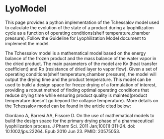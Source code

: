 # LyoModel
This page provides a python implementation of the Tchessalov model used to calculate the evolution of the state of a product during a lyophilization cycle as a function of operating conditions(shelf temperature,chamber pressure). Follow the Guideline for Lyophilization Model document to implement the model.

The Tchessalov model is a mathematical model based on the energy balance of the frozen product and the mass balance of the water vapor in the dried product. The main parameters of the model are Kv (heat transfer coefficient) and Rp (resistance of dried layer to vapor flow). Given a set of operating conditions(shelf temperature,chamber pressure), the model will output the drying time and the product temperature. This model can be used to build a design space for freeze drying of a formulation of interest, providing a robust method of finding optimal operating conditions that reduce drying time while ensuring product quality is mainted(product temperature doesn't go beyond the collapse temperature). More details on the Tchessalov model can be found in the article cited below:

Giordano A, Barresi AA, Fissore D. On the use of mathematical models to build the design space for the primary drying phase of a pharmaceutical lyophilization process. J Pharm Sci. 2011 Jan;100(1):311-24. doi: 10.1002/jps.22264. Epub 2010 Jun 23. PMID: 20575053.

